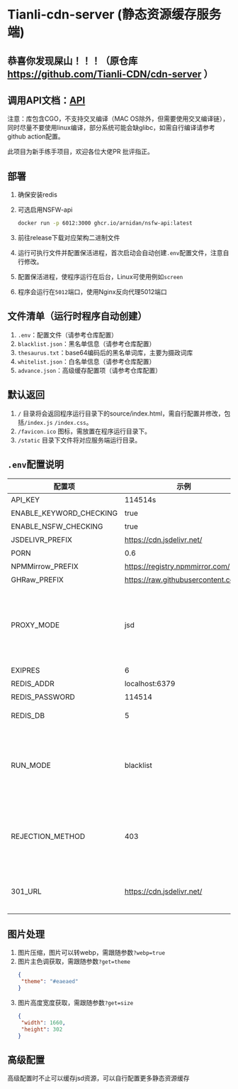# Tianli-cdn-server (静态资源缓存服务端)

## 恭喜你发现屎山！！！（原仓库 https://github.com/Tianli-CDN/cdn-server ）

## 调用API文档：[API](https://console-docs.apipost.cn/preview/877a53de056aef04/6f7d9d05f50db9e6)

注意：库包含CGO，不支持交叉编译（MAC OS除外，但需要使用交叉编译链），同时尽量不要使用linux编译，部分系统可能会缺glibc，如需自行编译请参考github action配置。

此项目为新手练手项目，欢迎各位大佬PR 批评指正。

## 部署

1. 确保安装redis

2. 可选启用NSFW-api

   ```bash
   docker run -p 6012:3000 ghcr.io/arnidan/nsfw-api:latest
   ```

   

3. 前往release下载对应架构二进制文件

4. 运行可执行文件并配置保活进程，首次启动会自动创建`.env`配置文件，注意自行修改。

5. 配置保活进程，使程序运行在后台，Linux可使用例如`screen`

6. 程序会运行在`5012`端口，使用Nginx反向代理5012端口

## 文件清单（运行时程序自动创建）

1. `.env`：配置文件（请参考仓库配置）
2. `blacklist.json`：黑名单信息（请参考仓库配置）
3. `thesaurus.txt`：base64编码后的黑名单词库，主要为摄政词库
4. `whitelist.json`：白名单信息（请参考仓库配置）
5. `advance.json`：高级缓存配置项（请参考仓库配置）

## 默认返回

1.  `/` 目录将会返回程序运行目录下的source/index.html，需自行配置并修改，包括`/index.js` `/index.css`。
2.  `/favicon.ico` 图标，需放置在程序运行目录下。
3.  `/static` 目录下文件将对应服务端运行目录。

## `.env`配置说明

| 配置项                  | 示例                      | 说明                      |
| ----------------------- | ------------------------- | ------------------------- |
| API_KEY                 | 114514s                   | 配置API密钥，用于API鉴权  |
| ENABLE_KEYWORD_CHECKING | true                      | 是否启用关键词检测        |
| ENABLE_NSFW_CHECKING    | true                      | 是否启用图片违禁检测      |
| JSDELIVR_PREFIX         | https://cdn.jsdelivr.net/ | 代理地址，注意`/`不要遗漏 |
| PORN                    | 0.6                       | 违禁阈值，一般0.6视为违规 |
| NPMMirrow_PREFIX        | https://registry.npmmirror.com/| npm代理地址 |
| GHRaw_PREFIX      | https://raw.githubusercontent.com/| Github raw代理地址 |
| PROXY_MODE    | jsd                      | 镜像模式，填写jsd为jsd镜像，填写local为自取源，填写advance为高级配置，需修改advance.json配置项。支持多网关并发请求，服务端会返回最快响应。且支持自行配置更多缓存内容。 |
| EXIPRES    | 6                      | 缓存过期时间      |
| REDIS_ADDR      | localhost:6379 | redis服务器地址及端口 |
| REDIS_PASSWORD    | 114514                     | redis密码，可以为空      |
| REDIS_DB    | 5                      | redis使用数据库名，int，确保没有冲突再填写      |
| RUN_MODE    | blacklist                      | 运行模式，可选blacklist or whitelist，运行模式为白名单或黑名单，白名单时将以白名单内内容做为校验，同时黑路径黑名单也会生效，黑名单与白名单参考blacklist.json和whitelist.json     |
| REJECTION_METHOD | 403 | 拒绝方式：301或403，当填写301时还需要自行配置301_URL（比如该referer或者path不在白名单中或者处于黑名单中，将会以你设置的其中一种状态码作为处理） |
| 301_URL | https://cdn.jsdelivr.net/ | 当REJECTION_METHOD=301时，将会把非白名单请求重定向至配置的url |

## 图片处理

1. 图片压缩，图片可以转webp，需跟随参数`?webp=true`
2. 图片主色调获取，需跟随参数`?get=theme`
   ```json
   {
	"theme": "#eaeaed"
   }
   ```
3. 图片高度宽度获取，需跟随参数`?get=size` 
   ```json
   {
	"width": 1660,
	"height": 302
   }
   ```



## 高级配置

高级配置时不止可以缓存jsd资源，可以自行配置更多静态资源缓存
